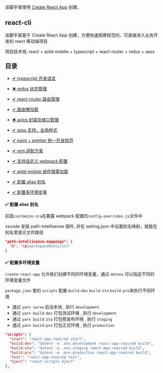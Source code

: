 该脚手架使用 [Create React App](https://github.com/facebook/create-react-app) 创建。

## react-cli

该脚手架基于 Create React App 创建，方便快速搭建规范的、可直接进入业务开发的 react 移动端项目

项目技术栈: react + antd-moblie + typescript + react-router + redux + sass

### <span id="top" style="font-weight:bold;font-size:20px;">目录</span>

- [✔ typescript 开发语言](#)

- [✖ redux 状态管理](#)

- [✔ react-router 路由管理](#)

- [✔ 路由懒加载](#)

- [✖ axios 封装及接口管理](#)

- [✔ sass 支持，全局样式](#)

- [✔ esint + prettier 统一开发规范](#)

- [✔ rem 适配方案 ](#)

- [✔ 支持自定义 webpack 配置 ](#)

- [✔ antd-moblie 组件按需加载](#)

- [✔ 配置 alias 别名](#alias)

- [✔ 配置多环境变量](#env)

#### <span id="alias">✅ 配置 alias 别名</span>

前面`customize-cra`在暴露 webpack 配置的`config-overrides.js`文件中

vscode 安装 path-intellisense 插件, 并在 setting.json 中设置别名映射，就能在别名里提示文件路径

```JSON
"path-intellisense.mappings": {
  "@": "\${workspaceRoot}/src"
}
```

#### <span id="env">✅ 配置多环境变量 </span>

`create-react-app` 允许我们创建不同的环境变量，通过 `dotenv` 可以指定不同的环境变量文件

`package.json` 里的 `scripts` 配置 `build:dev` `build:sta` `build:pro`来执行不同环境

- 通过 `yarn serve` 启动本地 , 执行 `development`
- 通过 `yarn build:dev` 打包测试环境 , 执行 `development`
- 通过 `yarn build:sta` 打包预发布环境 , 执行 `staging`
- 通过 `yarn build:pro` 打包正式环境 , 执行 `production`

```json
"scripts": {
  "start": "react-app-rewired start",
  "build:dev": "dotenv -e .env.development react-app-rewired build",
  "build:sta": "dotenv -e .env.staging react-app-rewired build",
  "build:pro": "dotenv -e .env.production react-app-rewired build",
  "test": "react-app-rewired test",
  "eject": "react-scripts eject"
},
```
